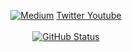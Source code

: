 <p align="center">
<a href="https://medium.com/@daniel.atitienei"><img alt="Medium" src="https://skydoves.github.io/badges/Story-Medium.svg"/></a>
<a href="https://twitter.com/danielatitienei">Twitter
<a href="https://www.youtube.com/channel/UCoQluKRjwq-7HvpSv8fZ2Lw">Youtube</br></br>
<a href="https://github.com/daniatitienei"><img alt="GitHub Status" src="https://github-readme-stats.vercel.app/api?username=daniatitienei&show_icons=true&include_all_commits=true&count_private=true"/></a>
</p>
